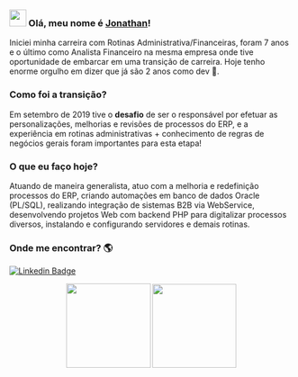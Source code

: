 ### <img src="https://media.giphy.com/media/hvRJCLFzcasrR4ia7z/giphy.gif" width="30px"> Olá, meu nome é  [Jonathan](https://www.linkedin.com/in/jcdomingues/)!

Iniciei minha carreira com Rotinas Administrativa/Financeiras, foram 7 anos e o último como Analista Financeiro na mesma empresa onde tive oportunidade de embarcar em uma transição de carreira. 
Hoje tenho enorme orgulho em dizer que já são 2 anos como dev :rocket:.

### Como foi a transição?

Em setembro de 2019 tive o <b>desafio</b> de ser o responsável por efetuar as personalizações, melhorias e revisões de processos do ERP, e a experiência em rotinas administrativas + conhecimento de regras de negócios gerais foram importantes para esta etapa! 

### O que eu faço hoje?

Atuando de maneira generalista, atuo com a melhoria e redefinição processos do ERP, criando automações em banco de dados Oracle (PL/SQL), realizando integração de sistemas B2B via WebService, desenvolvendo projetos Web com backend PHP para digitalizar processos diversos, instalando e configurando servidores e demais rotinas. 



### Onde me encontrar? 🌎

[![Linkedin Badge](https://img.shields.io/badge/-LinkedIn-blue?style=flat-square&logo=Linkedin&logoColor=white&link=https://www.linkedin.com/in/harshkumarkhatri/)](https://www.linkedin.com/in/jcdomingues/) 

<div align="center">
  <img height="150em" src="https://github-readme-stats.vercel.app/api?username=jdecdomingues&show_icons=true&theme=dracula&include_all_commits=true&count_private=true"/>
  <img height="149em" src="https://github-readme-stats.vercel.app/api/top-langs/?username=jdecdomingues&layout=compact&langs_count=4&theme=dracula"/>
</div>

